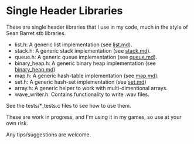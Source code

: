 # Single Header Libraries

These are single header libraries that I use in my code, much in the style of Sean Barret stb libraries.

* list.h: A generic list implementation (see [list.md](https://github.com/acoto87/shl/blob/master/list.md)).
* stack.h: A generic stack implementation (see [stack.md](https://github.com/acoto87/shl/blob/master/stack.md)).
* queue.h: A generic queue implementation (see [queue.md](https://github.com/acoto87/shl/blob/master/queue.md)).
* binary_heap.h: A generic binary heap implementation (see [binary_heap.md](https://github.com/acoto87/shl/blob/master/binary_heap.md))
* map.h: A generic hash-table implementation (see [map.md](https://github.com/acoto87/shl/blob/master/map.md)).
* set.h: A generic hash-set implementation (see [set.md](https://github.com/acoto87/shl/blob/master/set.md))
* array.h: A generic helper to work with multi-dimentional arrays.
* wave_writer.h: Contains functionality to write .wav files.

See the tests/*_tests.c files to see how to use them.

These are work in progress, and I'm using it in my games, so use at your own risk.

Any tips/suggestions are welcome.
